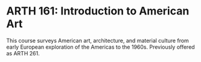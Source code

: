 # ARTH 161: Introduction to American Art

This course surveys American art, architecture, and material culture from early European exploration of the Americas to the 1960s. Previously offered as ARTH 261.